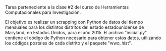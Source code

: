 Tarea perteneciente a la clase #2 del curso de Herramientas Computacionales para Investigación.

El objetivo es realizar un scrapping con Python de datos del tiempo mensuales para los distintos distritos del estado estadounidense de Maryland, en Estados Unidos, para el año 2015. El archivo "inicial.py" contiene el código de Python necesario para obtener estos datos, utilizando los códigos postales de cada distrito y el paquete "wwo_hist". 
